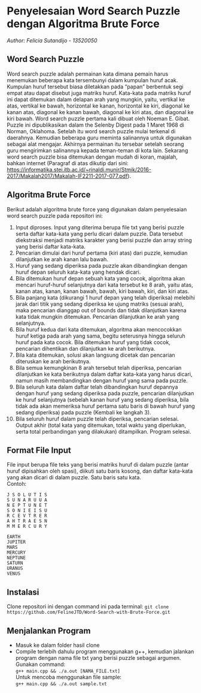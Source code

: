 # Penyelesaian Word Search Puzzle dengan Algoritma Brute Force
*Author: Felicia Sutandijo - 13520050*

## Word Search Puzzle
Word search puzzle adalah permainan kata dimana pemain harus menemukan beberapa kata
tersembunyi dalam kumpulan huruf acak. Kumpulan huruf tersebut biasa diletakkan pada “papan”
berbentuk segi empat atau dapat disebut juga matriks huruf. Kata-kata pada matriks huruf ini dapat
ditemukan dalam delapan arah yang mungkin, yaitu, vertikal ke atas, vertikal ke bawah, horizontal
ke kanan, horizontal ke kiri, diagonal ke kanan atas, diagonal ke kanan bawah, diagonal ke kiri
atas, dan diagonal ke kiri bawah. Word search puzzle pertama kali dibuat oleh Noeman E. Gibat.
Puzzle ini dipublikasikan dalam the Selenby Digest pada 1 Maret 1968 di Norman, Oklahoma.
Setelah itu word search puzzle mulai terkenal di daerahnya. Kemudian beberapa guru meminta
salinannya untuk digunakan sebagai alat mengajar. Akhirnya permainan itu tersebar setelah
seorang guru mengirimkan salinannya kepada teman-teman di kota lain. Sekarang word search
puzzle bisa ditemukan dengan mudah di koran, majalah, bahkan internet (Paragraf di atas dikutip
dari sini: https://informatika.stei.itb.ac.id/~rinaldi.munir/Stmik/2016-2017/Makalah2017/Makalah-IF2211-2017-077.pdf).

## Algoritma Brute Force
Berikut adalah algoritma brute force yang digunakan dalam penyelesaian word search puzzle pada repositori ini:
1.	Input diproses. Input yang diterima berupa file txt yang berisi puzzle serta daftar kata-kata yang perlu dicari dalam puzzle. Data tersebut diekstraksi menjadi matriks karakter yang berisi puzzle dan array string yang berisi daftar kata-kata.
2.	Pencarian dimulai dari huruf pertama (kiri atas) dari puzzle, kemudian dilanjutkan ke arah kanan lalu bawah.
3.	Huruf yang sedang diperiksa pada puzzle akan dibandingkan dengan huruf depan seluruh kata-kata yang hendak dicari.
4.	Bila ditemukan huruf depan sebuah kata yang cocok, algoritma akan mencari huruf-huruf selanjutnya dari kata tersebut ke 8 arah, yaitu atas, kanan atas, kanan, kanan bawah, bawah, kiri bawah, kiri, dan kiri atas.
5.	Bila panjang kata (dikurangi 1 huruf depan yang telah diperiksa) melebihi jarak dari titik yang sedang diperiksa ke ujung matriks (sesuai arah), maka pencarian dianggap out of bounds dan tidak dilanjutkan karena kata tidak mungkin ditemukan. Pencarian dilanjutkan ke arah yang selanjutnya.
6.	Bila huruf kedua dari kata ditemukan, algoritma akan mencocokkan huruf ketiga pada arah yang sama, begitu seterusnya hingga seluruh huruf pada kata cocok. Bila ditemukan huruf yang tidak cocok, pencarian dihentikan dan dilanjutkan ke arah berikutnya.
7.	Bila kata ditemukan, solusi akan langsung dicetak dan pencarian diteruskan ke arah berikutnya.
8.	Bila semua kemungkinan 8 arah tersebut telah diperiksa, pencarian dilanjutkan ke kata berikutnya dalam daftar kata-kata yang harus dicari, namun masih membandingkan dengan huruf yang sama pada puzzle.
9.	Bila seluruh kata dalam daftar telah dibandingkan huruf depannya dengan huruf yang sedang diperiksa pada puzzle, pencarian dilanjutkan ke huruf selanjutnya (sebelah kanan huruf yang sedang diperiksa, bila tidak ada akan memeriksa huruf pertama satu baris di bawah huruf yang sedang diperiksa) pada puzzle (Kembali ke langkah 3).
10.	Bila seluruh huruf dalam puzzle telah diperiksa, pencarian selesai. Output akhir (total kata yang ditemukan, total waktu yang diperlukan, serta total perbandingan yang dilakukan) ditampilkan. Program selesai.

## Format File Input
File input berupa file teks yang berisi matriks huruf di dalam puzzle (antar huruf dipisahkan oleh spasi), diikuti satu baris kosong, dan daftar kata-kata yang akan dicari di dalam puzzle. Satu baris satu kata.  
Contoh:  
```
J S O L U T I S
S U N A R U U A
N E P T U N E T
S O N I E I S U
R C E V T R E R
A H T R A E S N
M M E R C U R Y

EARTH
JUPITER
MARS
MERCURY
NEPTUNE
SATURN
URANUS
VENUS
```
## Instalasi
Clone repositori ini dengan command ini pada terminal: `git clone https://github.com/FelineJTD/Word-Search-with-Brute-Force.git`

## Menjalankan Program
- Masuk ke dalam folder hasil clone
- Compile terlebih dahulu program menggunakan g++, kemudian jalankan program dengan nama file txt yang berisi puzzle sebagai argumen. Gunakan command:  
`g++ main.cpp && ./a.out [NAMA_FILE.txt]`  
Untuk mencoba menggunakan file sample:  
`g++ main.cpp && ./a.out sample.txt`